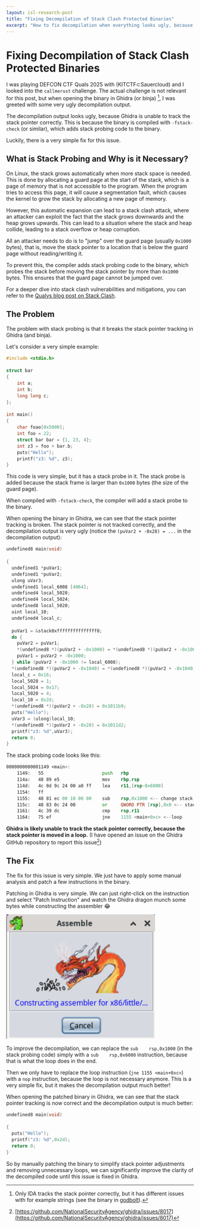 ```yaml
---
layout: isl-research-post
title: "Fixing Decompilation of Stack Clash Protected Binaries"
excerpt: "How to fix decompilation when everything looks ugly, because stack probing breaks stack pointer tracking."
---
```


# Fixing Decompilation of Stack Clash Protected Binaries

I was playing DEFCON CTF Quals 2025 with (KITCTF⊂Sauercloud) and I looked into the `callmerust` challenge.
The actual challenge is not relevant for this post, but when opening the binary in Ghidra (or binja) [^ida], I was greeted with some very ugly decompilation output.

[^ida]: Only IDA tracks the stack pointer correctly, but it has different issues with for example strings (see the binary in [godbolt](https://dogbolt.org/?id=2968ec50-148d-4fc8-b51e-5888de471e7d#BinaryNinja=593&Hex-Rays=454&Ghidra=619)).

The decompilation output looks ugly, because Ghidra is unable to track the stack pointer correctly.
This is because the binary is compiled with `-fstack-check` (or similar), which adds stack probing code to the binary.

Luckily, there is a very simple fix for this issue.

## What is Stack Probing and Why is it Necessary?

On Linux, the stack grows automatically when more stack space is needed.
This is done by allocating a guard page at the start of the stack, which is a page of memory that is not accessible to the program.
When the program tries to access this page, it will cause a segmentation fault, which causes the kernel to grow the stack by allocating a new page of memory.

However, this automatic expansion can lead to a stack clash attack, where an attacker can exploit the fact that the stack grows downwards and the heap grows upwards.
This can lead to a situation where the stack and heap collide, leading to a stack overflow or heap corruption.

All an attacker needs to do is to "jump" over the guard page (usually `0x1000` bytes), that is, move the stack pointer to a location that is below the guard page without reading/writing it.

To prevent this, the compiler adds stack probing code to the binary, which probes the stack before moving the stack pointer by more than `0x1000` bytes. This ensures that the guard page cannot be jumped over.

For a deeper dive into stack clash vulnerabilities and mitigations, you can refer to the [Qualys blog post on Stack Clash](https://www.qualys.com/2017/06/19/stack-clash/stack-clash.txt).

## The Problem
The problem with stack probing is that it breaks the stack pointer tracking in Ghidra (and binja).

Let's consider a very simple example:

```cpp
#include <stdio.h>

struct bar
{
    int a;
    int b;
    long long c;
};

int main()
{
    char foao[0x5000];
    int foo = 22;
    struct bar bar = {1, 23, 4};
    int z3 = foo + bar.b;
    puts("Hello");
    printf("z3: %d", z3);
}
```
This code is very simple, but it has a stack probe in it. The stack probe is added because the stack frame is larger than `0x1000` bytes (the size of the guard page).

When compiled with `-fstack-check`, the compiler will add a stack probe to the binary.

When opening the binary in Ghidra, we can see that the stack pointer tracking is broken.
The stack pointer is not tracked correctly, and the decompilation output is very ugly (notice the `(puVar2 + -0x28) = ...` in the decompilation output):

```c
undefined8 main(void)

{
  undefined1 *puVar1;
  undefined1 *puVar2;
  ulong uVar3;
  undefined1 local_6008 [4064];
  undefined4 local_5028;
  undefined4 local_5024;
  undefined8 local_5020;
  uint local_10;
  undefined4 local_c;
  
  puVar1 = &stack0xfffffffffffffff8;
  do {
    puVar2 = puVar1;
    *(undefined8 *)(puVar2 + -0x1000) = *(undefined8 *)(puVar2 + -0x1000);
    puVar1 = puVar2 + -0x1000;
  } while (puVar2 + -0x1000 != local_6008);
  *(undefined8 *)(puVar2 + -0x1040) = *(undefined8 *)(puVar2 + -0x1040);
  local_c = 0x16;
  local_5028 = 1;
  local_5024 = 0x17;
  local_5020 = 4;
  local_10 = 0x2d;
  *(undefined8 *)(puVar2 + -0x28) = 0x1011b9;
  puts("Hello");
  uVar3 = (ulong)local_10;
  *(undefined8 *)(puVar2 + -0x28) = 0x1011d2;
  printf("z3: %d",uVar3);
  return 0;
}
```

The stack probing code looks like this:

```asm
0000000000001149 <main>:
    1149:	55                   	push   rbp
    114a:	48 89 e5             	mov    rbp,rsp
    114d:	4c 8d 9c 24 00 a0 ff 	lea    r11,[rsp-0x6000]
    1154:	ff 
    1155:	48 81 ec 00 10 00 00 	sub    rsp,0x1000 <-- change stack pointer
    115c:	48 83 0c 24 00       	or     QWORD PTR [rsp],0x0 <-- stack probe
    1161:	4c 39 dc             	cmp    rsp,r11
    1164:	75 ef                	jne    1155 <main+0xc> <--loop
```

**Ghidra is likely unable to track the stack pointer correctly, because the stack pointer is moved in a loop.**
(I have opened an issue on the Ghidra GitHub repository to report this issue[^ghidra_issue])

[^ghidra_issue]: [https://github.com/NationalSecurityAgency/ghidra/issues/8017](https://github.com/NationalSecurityAgency/ghidra/issues/8017)

## The Fix
The fix for this issue is very simple. We just have to apply some manual analysis and patch a few instructions in the binary.

Patching in Ghidra is very simple. We can just right-click on the instruction and select "Patch Instruction" and watch the Ghidra dragon munch some bytes while constructing the assembler 😂

<img src="/assets/images/stack_clash_post_2025_ghidra_munching.png" alt="The Ghidra dragon munching bits" width="400"/>

To improve the decompilation, we can replace the `sub    rsp,0x1000` (in the stack probing code) simply with a `sub    rsp,0x6000` instruction, because that is what the loop does in the end.

Then we only have to replace the loop instruction (`jne 1155 <main+0xc>`) with a `nop` instruction, because the loop is not necessary anymore.
This is a very simple fix, but it makes the decompilation output much better!

When opening the patched binary in Ghidra, we can see that the stack pointer tracking is now correct and the decompilation output is much better:

```c
undefined8 main(void)

{
  puts("Hello");
  printf("z3: %d",0x2d);
  return 0;
}
```

So by manually patching the binary to simplify stack pointer adjustments and removing unnecessary loops, we can significantly improve the clarity of the decompiled code until this issue is fixed in Ghidra.